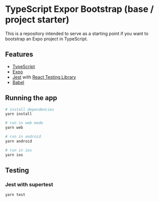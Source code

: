 # TypeScript Expor Bootstrap (base / project starter)

This is a repository intended to serve as a starting point if you want to bootstrap an Expo project in TypeScript.

## Features

- [TypeScript](https://www.typescriptlang.org/)
- [Expo](https://expo.dev/)
- [Jest](https://jestjs.io) with [React Testing Library](https://testing-library.com/docs/dom-testing-library/intro)
- [Babel](https://babeljs.io/)

## Running the app

```bash
# install dependencies
yarn install

# run in web mode
yarn web

# run in android
yarn android

# run in ios
yarn ios
```

## Testing

### Jest with supertest

```bash
yarn test
```
